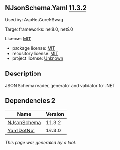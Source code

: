 ﻿NJsonSchema.Yaml [11.3.2](https://www.nuget.org/packages/NJsonSchema.Yaml/11.3.2)
--------------------

Used by: AspNetCoreNSwag

Target frameworks: net8.0, net9.0

License: [MIT](../../../../licenses/mit) 

- package license: [MIT](https://licenses.nuget.org/MIT) 
- repository license: [MIT](https://github.com/RicoSuter/NJsonSchema) 
- project license: [Unknown](http://njsonschema.org/) 

Description
-----------
JSON Schema reader, generator and validator for .NET

Dependencies 2
-----------

|Name|Version|
|----------|:----|
|[NJsonSchema](../../../../packages/nuget.org/njsonschema/11.3.2)|11.3.2|
|[YamlDotNet](../../../../packages/nuget.org/yamldotnet/16.3.0)|16.3.0|

*This page was generated by a tool.*